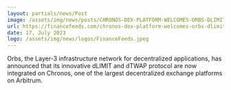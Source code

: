```yaml
---
layout: partials/news/Post
image: /assets/img/news/posts/CHRONOS-DEX-PLATFORM-WELCOMES-ORBS-DLIMIT-DTWAP-PROTOCOL.webp
url: https://financefeeds.com/chronos-dex-platform-welcomes-orbs-dlimit-dtwap-protocol/
date: 17, July 2023
logo: /assets/img/news/logos/FinanceFeeds.jpeg
---
```


Orbs, the Layer-3 infrastructure network for decentralized applications, has announced that its innovative dLIMIT and dTWAP protocol are now integrated on Chronos, one of the largest decentralized exchange platforms on Arbitrum.
